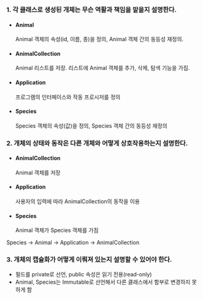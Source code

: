 ### 1. 각 클래스로 생성된 개체는 무슨 역활과 책임을 맡을지 설명한다.
* #### Animal  
    Animal 객체의 속성(id, 이름, 종)을 정의, Animal 객체 간의 동등성 재정의.

* #### AnimalCollection  
    Animal 리스트를 저장. 리스트에 Animal 객체를 추가, 삭제, 탐색 기능을 가짐.
* #### Application  
    프로그램의 인터페이스와 작동 프로시저를 정의
* #### Species  
    Species 객체의 속성(값)을 정의, Species 객체 간의 동등성 재정의

### 2. 개체의 상태와 동작은 다른 개체와 어떻게 상호작용하는지 설명한다.
* #### AnimalCollection  
    Animal 객체를 저장
* #### Application  
    사용자의 입력에 따라 AnimalCollection의 동작을 이용
* #### Species  
    Animal 객체가 Species 객체를 가짐

Species -> Animal -> Application -> AnimalCollection

### 3. 개체의 캡슐화가 어떻게 이뤄져 있는지 설명할 수 있어야 한다.
* 필드를 private로 선언, public 속성은 읽기 전용(read-only)
* Animal, Species는 Immutable로 선언해서 다른 클래스에서 함부로 변경하지 못하게 함
